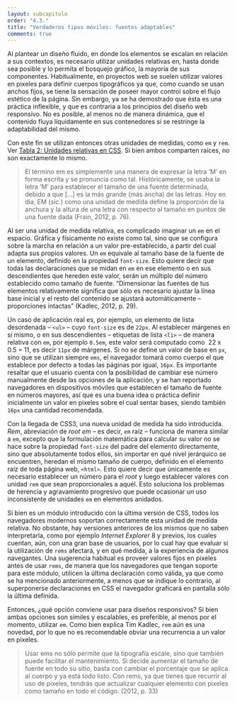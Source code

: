 ```yaml
---
layout: subcapitulo
order: "4.3."
title: "Verdaderos tipos móviles: fuentes adaptables"
comments: true
---
```


Al plantear un diseño fluido, en donde los elementos se escalan en relación a sus contextos, es necesario utilizar unidades relativas en, hasta donde sea posible y lo permita el bosquejo gráfico, la mayoría de sus componentes. Habitualmente, en proyectos web se suelen utilizar valores en pixeles para definir cuerpos tipográficos ya que, como cuando se usan anchos fijos, se tiene la sensación de poseer mayor control sobre el flujo estético de la página. Sin embargo, ya se ha demostrado que ésta es una práctica inflexible, y que es contraria a los principios del diseño web responsivo. No es posible, al menos no de manera dinámica, que el contenido fluya líquidamente en sus contenedores si se restringe la adaptabilidad del mismo.

Con este fin se utilizan entonces otras unidades de medidas, como `em` y `rem`. Ver [Tabla 2: Unidades relativas en CSS](../../anexo). Si bien ambos comparten raíces, no son exactamente lo mismo.

> El término em es simplemente una manera de expresar la letra ‘M’ en forma escrita y se pronuncia como tal. Históricamente, se usaba la letra ‘M’ para establecer el tamaño de una fuente determinada, debido a que […] es la más grande (más ancha) de las letras. Hoy en día, EM (sic.) como una unidad de medida define la proporción de la anchura y la altura de una letra con respecto al tamaño en puntos de una fuente dada (Frain, 2012, p. 76).

Al ser una unidad de medida relativa, es complicado imaginar un `em` en el espacio. Gráfica y físicamente no existe como tal, sino que se configura sobre la marcha en relación a un valor pre-establecido, a partir del cual adapta sus propios valores. Un `em` equivale al tamaño base de la fuente de un elemento, definido en la propiedad `font-size`. Esto quiere decir que todas las declaraciones que se midan en `em` en ese elemento o en sus descendientes que hereden este valor, serán un múltiplo del número establecido como tamaño de fuente. “Dimensionar las fuentes de tus elementos relativamente significa que sólo es necesario ajustar la línea base inicial y el resto del contenido se ajustará automáticamente – proporciones intactas” (Kadlec, 2012, p. 29).

Un caso de aplicación real es, por ejemplo, un elemento de lista desordenada – `<ul>` – cuyo `font-size` es de `22px`. Al establecer márgenes en sí mismo, o en sus descendientes – etiquetas de lista `<li>` – de manera relativa con `em`,  por ejemplo `0.5em`, este valor será computado como  22 x 0.5 = 11, es decir `11px` de márgenes. Si no se define un valor de base en `px`, sino que se utilizan siempre `ems`, el navegador tomará como cuerpo el que establece por defecto a todas las páginas por igual, `16px`. Es importante resaltar que el usuario cuenta con la posibilidad de cambiar ese número manualmente desde las opciones de la aplicación, y se han reportado navegadores en dispositivos móviles que establecen el tamaño de fuente en números mayores, así que es una buena idea o práctica definir inicialmente un valor en pixeles sobre el cual sentar bases, siendo también `16px` una cantidad recomendada.

Con la llegada de CSS3, una nueva unidad de medida ha sido introducida. _Rem_, abreviación de _root em_ – es decir, `em` raíz – funciona de manera similar a `em`, excepto que la formulación matemática para calcular su valor no se hace sobre la propiedad `font-size` del padre del elemento directamente, sino que absolutamente todos ellos, sin importar en qué nivel jerárquico se encuentren, heredan el mismo tamaño de cuerpo, definido en el elemento raíz de toda página web, `<html>`. Esto quiere decir que únicamente es necesario establecer un número para el _root_ y luego establecer valores con unidad `rem` que sean proporcionales a aquél. Esto soluciona los problemas de herencia y agravamiento progresivo que puede ocasionar un uso inconsistente de unidades `em` en elementos anidados.

Si bien es un módulo introducido con la última versión de CSS, todos los navegadores modernos soportan correctamente esta unidad de medida relativa. No obstante, hay versiones anteriores de los mismos que no saben interpretarla, como por ejemplo _Internet Explorer_ 8 y previos, los cuales cuentan, aún, con una gran base de usuarios, por lo cual hay que evaluar si la utilización de `rems` afectará, y en qué medida, a la experiencia de algunos navegantes. Una sugerencia habitual es proveer valores fijos en pixeles antes de usar `rems`, de manera que los navegadores que tengan soporte para este módulo, utilicen la última declaración como válida, ya que como se ha mencionado anteriormente, a menos que se indique lo contrario, al superponerse declaraciones en CSS el navegador graficará en pantalla sólo la última definida.

Entonces, ¿qué opción conviene usar para diseños responsivos? Si bien ambas opciones son símiles y escalables, es preferible, al menos por el momento, utilizar `em`. Como bien explica Tim Kadlec, `rem` aún es una novedad, por lo que no es recomendable  obviar una recurrencia a un valor en pixeles.

> Usar ems no sólo permite que la tipografía escale, sino que también puede facilitar el mantenimiento. Si decide aumentar el tamaño de fuente en todo su sitio, basta con cambiar el porcentaje que se aplica al cuerpo y ya está todo listo. Con rems, ya que tienes que recurrir al uso de pixeles, tendrás que actualizar cualquier elemento con pixeles como tamaño en todo el código. (2012, p. 33)
